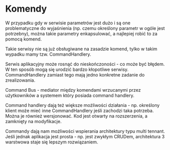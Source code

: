 # Komendy

W przypadku gdy w serwisie parametrów jest dużo i są one problematyczne do wyjaśnienia (np. czemu określony parametr w ogóle jest potrzebny), można takie parametry enkapsulować, a najlepiej robić to za pomocą komend.

Takie serwisy nie są już obsługiwane na zasadzie komend, tylko w takim wypadku mamy tzw. CommandHandlery.

Serwis aplikacyjny może rosnąć do nieskończoności - co może być błędem. W ten sposób mogą się urodzić bardzo kłopotliwe serwisy. CommandHandlery zamiast tego mają jedno konkretne zadanie do zrealizowania.

Command Bus - mediator między komendami wrzucanymi przez użytkowników a systemem który posiada command handlery.

Command handlery dają też większe możliwości działania - np. określony klient może mieć inne CommandHandlery jeśli zachodzi taka potrzeba. Można je również wersjonować. Kod jest otwarty na rozszerzenia, a zamknięty na modyfikacje.

Commandy dają nam możliwości wspierania architektury typu multi tennant. Jeśli jednak aplikacja jest prosta - np. jest zwykłym CRUDem, architektura 3 warstwowa staje się lepszym rozwiązaniem.
